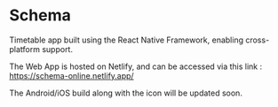 # Schema
Timetable app built using the React Native Framework, enabling cross-platform support.

The Web App is hosted on Netlify, and can be accessed via this link : https://schema-online.netlify.app/

The Android/iOS build along with the icon will be updated soon.
